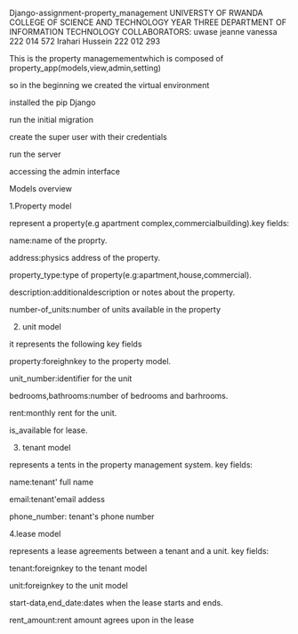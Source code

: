 Django-assignment-property_management 
UNIVERSTY OF RWANDA
COLLEGE OF SCIENCE AND TECHNOLOGY
YEAR THREE
DEPARTMENT OF INFORMATION TECHNOLOGY
COLLABORATORS:
uwase jeanne vanessa      222 014 572
Irahari Hussein           222 012 293

This is the property managemementwhich is composed of property_app(models,view,admin,setting)

so in the beginning we created the virtual environment 


installed the pip Django


run the initial migration 

create the super user with their credentials




run the server

accessing the admin interface

Models overview

1.Property model

represent a property(e.g apartment complex,commercialbuilding).key fields:

name:name of the proprty.

address:physics address of the property.

property_type:type of property(e.g:apartment,house,commercial).


description:additionaldescription or notes about the property.

number-of_units:number of units available in the property

2. unit model
   
it represents the following key fields

property:foreighnkey to the property model.

unit_number:identifier for the unit

bedrooms,bathrooms:number of bedrooms and barhrooms.

rent:monthly rent for the unit.

is_available for lease.

3. tenant model

represents a tents in the property management system. key fields:

name:tenant' full name

email:tenant'email addess

phone_number: tenant's phone number

4.lease model

represents a lease agreements between a tenant and a unit. key fields:

tenant:foreignkey to the tenant model

unit:foreignkey to the unit model

start-data,end_date:dates when the lease starts and ends.

rent_amount:rent amount agrees upon in the lease


